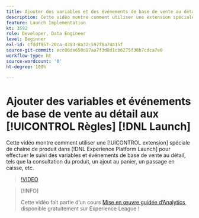 ```yaml
---
title: Ajouter des variables et des événements de base de vente au détail aux règles Launch
description: Cette vidéo montre comment utiliser une extension spéciale de chaîne de produit dans Launch pour effectuer le suivi des variables et événements de base de vente au détail, tels que la consultation du produit, un ajout au panier, un passage en caisse, etc.
feature: Launch Implementation
kt: 3592
role: Developer, Data Engineer
level: Beginner
exl-id: cfddf957-20ca-4393-8a32-597f8a74a15f
source-git-commit: ecc86de650d87aa7f3d8d1cb6275f38b7cdca7e0
workflow-type: ht
source-wordcount: '0'
ht-degree: 100%

---
```


# Ajouter des variables et événements de base de vente au détail aux [!UICONTROL Règles] [!DNL Launch]

Cette vidéo montre comment utiliser une [!UICONTROL extension] spéciale de chaîne de produit dans [!DNL Experience Platform Launch] pour effectuer le suivi des variables et événements de base de vente au détail, tels que la consultation du produit, un ajout au panier, un passage en caisse, etc.

>[!VIDEO](https://video.tv.adobe.com/v/28763/?quality=12&learn=on)

>[!INFO]
>
> Cette vidéo fait partie d’un cours [Mise en œuvre guidée d’Analytics](https://experienceleague.adobe.com/?recommended=Analytics-D-1-2019.1), disponible gratuitement sur Experience League !